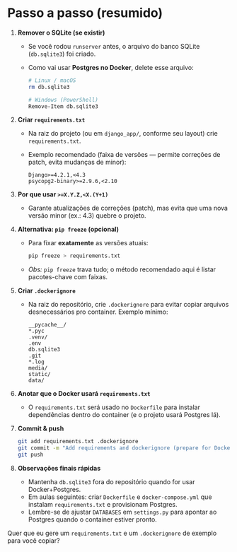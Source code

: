 # Passo a passo (resumido)

1. **Remover o SQLite (se existir)**

   * Se você rodou `runserver` antes, o arquivo do banco SQLite (`db.sqlite3`) foi criado.
   * Como vai usar **Postgres no Docker**, delete esse arquivo:

     ```bash
     # Linux / macOS
     rm db.sqlite3

     # Windows (PowerShell)
     Remove-Item db.sqlite3
     ```

2. **Criar `requirements.txt`**

   * Na raiz do projeto (ou em `django_app/`, conforme seu layout) crie `requirements.txt`.
   * Exemplo recomendado (faixa de versões — permite correções de patch, evita mudanças de minor):

     ```
     Django>=4.2.1,<4.3
     psycopg2-binary>=2.9.6,<2.10
     ```

3. **Por que usar `>=X.Y.Z,<X.(Y+1)`**

   * Garante atualizações de correções (patch), mas evita que uma nova versão minor (ex.: 4.3) quebre o projeto.

4. **Alternativa: `pip freeze` (opcional)**

   * Para fixar **exatamente** as versões atuais:

     ```bash
     pip freeze > requirements.txt
     ```
   * *Obs:* `pip freeze` trava tudo; o método recomendado aqui é listar pacotes-chave com faixas.

5. **Criar `.dockerignore`**

   * Na raiz do repositório, crie `.dockerignore` para evitar copiar arquivos desnecessários pro container. Exemplo mínimo:

     ```
     __pycache__/
     *.pyc
     .venv/
     .env
     db.sqlite3
     .git
     *.log
     media/
     static/
     data/
     ```

6. **Anotar que o Docker usará `requirements.txt`**

   * O `requirements.txt` será usado no `Dockerfile` para instalar dependências dentro do container (e o projeto usará Postgres lá).

7. **Commit & push**

   ```bash
   git add requirements.txt .dockerignore
   git commit -m "Add requirements and dockerignore (prepare for Docker + Postgres)"
   git push
   ```

8. **Observações finais rápidas**

   * Mantenha `db.sqlite3` fora do repositório quando for usar Docker+Postgres.
   * Em aulas seguintes: criar `Dockerfile` e `docker-compose.yml` que instalam `requirements.txt` e provisionam Postgres.
   * Lembre-se de ajustar `DATABASES` em `settings.py` para apontar ao Postgres quando o container estiver pronto.

Quer que eu gere um `requirements.txt` e um `.dockerignore` de exemplo para você copiar?
